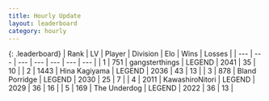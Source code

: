 ```yaml
---
title: Hourly Update
layout: leaderboard
category: hourly
---
```


{: .leaderboard}
| Rank | LV | Player | Division | Elo | Wins | Losses |
| --- | --- | --- | --- | --- | --- | --- |
| <span data-change="1">1</span> | 751 | <span title="ID: 92077">gangsterthings</span> | LEGEND | <span data-change="8">2041</span> | <span data-change="1">35</span> | <span data-change="0">10</span> |
| <span data-change="-1">2</span> | 1443 | <span title="ID: 315148">Hina Kagiyama</span> | LEGEND | <span data-change="0">2036</span> | <span data-change="0">43</span> | <span data-change="0">13</span> |
| <span data-change="0">3</span> | 878 | <span title="ID: 466895">Bland Porridge</span> | LEGEND | <span data-change="0">2030</span> | <span data-change="0">25</span> | <span data-change="0">7</span> |
| <span data-change="0">4</span> | 2011 | <span title="ID: 164871">KawashiroNitori</span> | LEGEND | <span data-change="0">2029</span> | <span data-change="0">36</span> | <span data-change="0">16</span> |
| <span data-change="0">5</span> | 169 | <span title="ID: 514789">The Underdog</span> | LEGEND | <span data-change="0">2022</span> | <span data-change="0">36</span> | <span data-change="0">13</span> |